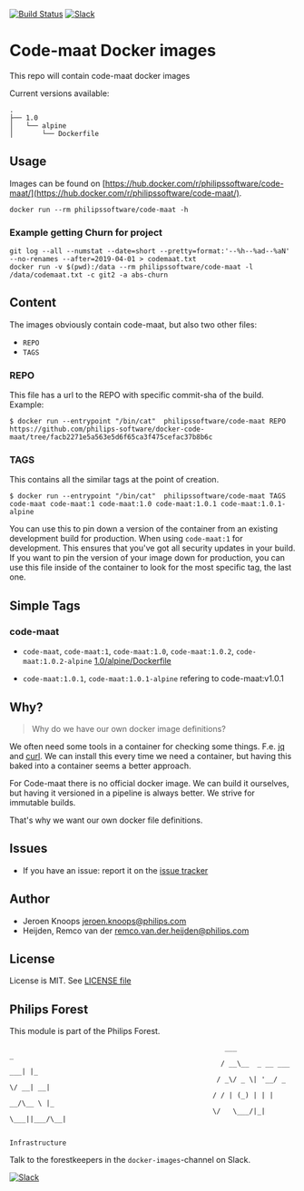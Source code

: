 [![Build Status](https://travis-ci.com/philips-software/docker-code-maat.svg?branch=master)](https://travis-ci.com/philips-software/docker-code-maat)
[![Slack](https://philips-software-slackin.now.sh/badge.svg)](https://philips-software-slackin.now.sh)

# Code-maat Docker images

This repo will contain code-maat docker images

Current versions available:
```
.
├── 1.0
│   └── alpine
│       └── Dockerfile
```
## Usage

Images can be found on [https://hub.docker.com/r/philipssoftware/code-maat/](https://hub.docker.com/r/philipssoftware/code-maat/).
```
docker run --rm philipssoftware/code-maat -h
```

### Example getting Churn for project

```
git log --all --numstat --date=short --pretty=format:'--%h--%ad--%aN' --no-renames --after=2019-04-01 > codemaat.txt
docker run -v $(pwd):/data --rm philipssoftware/code-maat -l /data/codemaat.txt -c git2 -a abs-churn
```

## Content

The images obviously contain code-maat, but also two other files:
- `REPO`
- `TAGS`

### REPO

This file has a url to the REPO with specific commit-sha of the build.
Example:

```
$ docker run --entrypoint "/bin/cat"  philipssoftware/code-maat REPO 
https://github.com/philips-software/docker-code-maat/tree/facb2271e5a563e5d6f65ca3f475cefac37b8b6c
```

### TAGS

This contains all the similar tags at the point of creation.

```
$ docker run --entrypoint "/bin/cat"  philipssoftware/code-maat TAGS
code-maat code-maat:1 code-maat:1.0 code-maat:1.0.1 code-maat:1.0.1-alpine
```

You can use this to pin down a version of the container from an existing development build for production. When using `code-maat:1` for development. This ensures that you've got all security updates in your build. If you want to pin the version of your image down for production, you can use this file inside of the container to look for the most specific tag, the last one.


## Simple Tags

### code-maat
- `code-maat`, `code-maat:1`, `code-maat:1.0`, `code-maat:1.0.2`, `code-maat:1.0.2-alpine` [1.0/alpine/Dockerfile](1.0/alpine/Dockerfile)

- `code-maat:1.0.1`, `code-maat:1.0.1-alpine` refering to code-maat:v1.0.1 

## Why?

> Why do we have our own docker image definitions?

We often need some tools in a container for checking some things. F.e. [jq](https://stedolan.github.io/jq/) and [curl](https://curl.haxx.se/).
We can install this every time we need a container, but having this baked into a container seems a better approach.

For Code-maat there is no official docker image. We can build it ourselves, but having it versioned in a pipeline is always better. We strive for immutable builds.

That's why we want our own docker file definitions.

## Issues

- If you have an issue: report it on the [issue tracker](https://github.com/philips-software/docker-code-maat/issues)

## Author

- Jeroen Knoops <jeroen.knoops@philips.com>
- Heijden, Remco van der <remco.van.der.heijden@philips.com>

## License

License is MIT. See [LICENSE file](LICENSE.md)

## Philips Forest

This module is part of the Philips Forest.

```
                                                     ___                   _
                                                    / __\__  _ __ ___  ___| |_
                                                   / _\/ _ \| '__/ _ \/ __| __|
                                                  / / | (_) | | |  __/\__ \ |_
                                                  \/   \___/|_|  \___||___/\__|  

                                                                 Infrastructure
```

Talk to the forestkeepers in the `docker-images`-channel on Slack.

[![Slack](https://philips-software-slackin.now.sh/badge.svg)](https://philips-software-slackin.now.sh)
